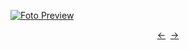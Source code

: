 [![Foto Preview](preview/n666.avif)](https://20essentials.github.io/project-000-666)

<div align="center" style="display: flex; justify-content: center;">
  <a  href="https://github.com/20essentials/project-000-665" target="_blank">&#8592;</a>
  &nbsp;&nbsp;
  <a  href="https://github.com/20essentials/project-000-667" target="_blank">&#8594;</a>
</div>
